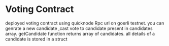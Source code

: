 # Voting Contract

deployed voting contract using quicknode Rpc url on goerli testnet.
you can genrate a new candidate ,cast vote to candidate present in candidates array.
getCandidate function returns array of candidates.
all details of a candidate is stored in a struct



